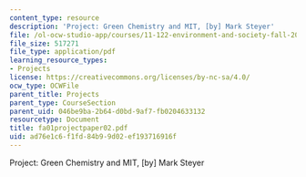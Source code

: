 ```yaml
---
content_type: resource
description: 'Project: Green Chemistry and MIT, [by] Mark Steyer'
file: /ol-ocw-studio-app/courses/11-122-environment-and-society-fall-2002/ad76e1c6f1fd84b99d02ef193716916f_fa01projectpaper02.pdf
file_size: 517271
file_type: application/pdf
learning_resource_types:
- Projects
license: https://creativecommons.org/licenses/by-nc-sa/4.0/
ocw_type: OCWFile
parent_title: Projects
parent_type: CourseSection
parent_uid: 046be9ba-2b64-d0bd-9af7-fb0204633132
resourcetype: Document
title: fa01projectpaper02.pdf
uid: ad76e1c6-f1fd-84b9-9d02-ef193716916f
---
```

Project: Green Chemistry and MIT, [by] Mark Steyer